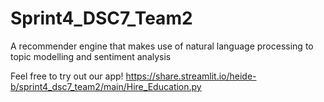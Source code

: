 # Sprint4_DSC7_Team2
A recommender engine that makes use of natural language processing to topic modelling and sentiment analysis

Feel free to try out our app!
https://share.streamlit.io/heide-b/sprint4_dsc7_team2/main/Hire_Education.py
